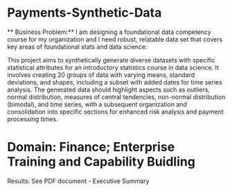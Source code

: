 # Payments-Synthetic-Data
** Business Problem:** I am designing a foundational data competency course for my organization and I need robust, relatable data set that covers key areas of foundational stats and data science: 

This project aims to synthetically generate diverse datasets with specific statistical attributes for an introductory statistics course in data science. It involves creating 20 groups of data with varying means, standard deviations, and shapes, including a subset with added dates for time series analysis. The generated data should highlight aspects such as outliers, normal distribution, measures of central tendencies, non-normal distribution (bimodal), and time series, with a subsequent organization and consolidation into specific sections for enhanced risk analysis and payment processing times.
# Domain: Finance; Enterprise Training and Capability Buidling 

Results: See PDF document - Executive Summary
